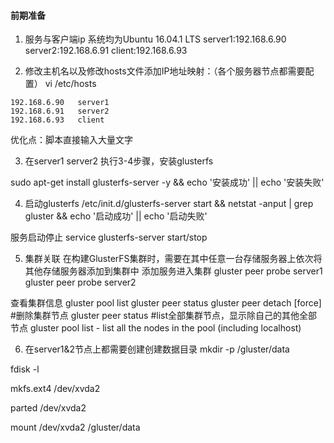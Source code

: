 #### 前期准备
1. 服务与客户端ip
系统均为Ubuntu 16.04.1 LTS
server1:192.168.6.90
server2:192.168.6.91
client:192.168.6.93


2. 修改主机名以及修改hosts文件添加IP地址映射：（各个服务器节点都需要配置）
vi /etc/hosts
```
192.168.6.90   server1
192.168.6.91   server2
192.168.6.93   client
```
优化点：脚本直接输入大量文字

3. 在server1  server2 执行3-4步骤，安装glusterfs

sudo apt-get install glusterfs-server -y && echo '安装成功' || echo '安装失败'

4. 启动glusterfs
/etc/init.d/glusterfs-server start && netstat -anput | grep gluster && echo '启动成功' || echo '启动失败'

服务启动停止
service glusterfs-server start/stop

5. 集群关联
在构建GlusterFS集群时，需要在其中任意一台存储服务器上依次将其他存储服务器添加到集群中
添加服务进入集群
gluster peer probe server1
gluster peer probe server2

查看集群信息
gluster pool list
gluster peer status
gluster peer detach <HOSTNAME> [force]  #删除集群节点
gluster peer status  #list全部集群节点，显示除自己的其他全部节点
gluster pool list - list all the nodes in the pool (including localhost)


6. 在server1&2节点上都需要创建创建数据目录
mkdir -p /gluster/data

fdisk -l



mkfs.ext4 /dev/xvda2

parted /dev/xvda2


mount /dev/xvda2 /gluster/data
